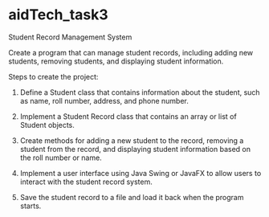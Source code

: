 # aidTech_task3

Student Record Management System

Create a program that can manage student records, including adding new students, removing students, and displaying student information.

Steps to create the project:

1. Define a Student class that contains information about the student, such as name, roll number, address, and phone number.

2. Implement a Student Record class that contains an array or list of Student objects.

3. Create methods for adding a new student to the record, removing a student from the record, and displaying student information based on the roll number or name.

4. Implement a user interface using Java Swing or JavaFX to allow users to interact with the student record system.

5. Save the student record to a file and load it back when the program starts.
